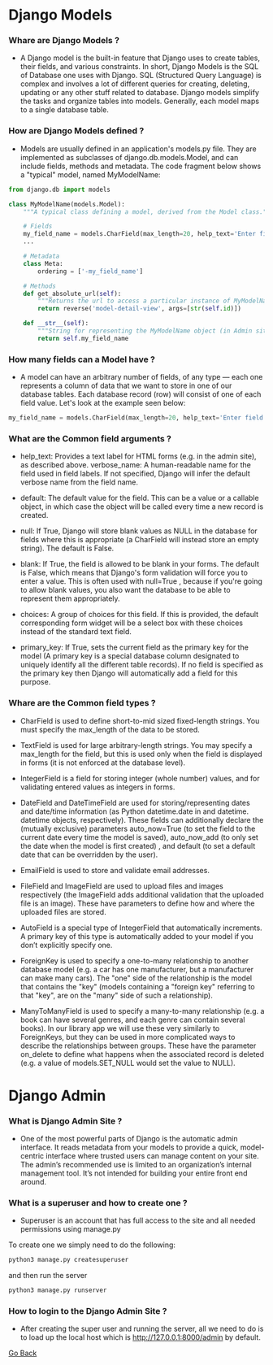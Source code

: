 # Django Models

### Whare are Django Models ?

- A Django model is the built-in feature that Django uses to create tables, their fields, and various constraints. In short, Django Models is the SQL of Database one uses with Django. SQL (Structured Query Language) is complex and involves a lot of different queries for creating, deleting, updating or any other stuff related to database. Django models simplify the tasks and organize tables into models. Generally, each model maps to a single database table.

### How are Django Models defined ?

- Models are usually defined in an application's models.py file. They are implemented as subclasses of django.db.models.Model, and can include fields, methods and metadata. The code fragment below shows a "typical" model, named MyModelName:

```python
from django.db import models

class MyModelName(models.Model):
    """A typical class defining a model, derived from the Model class."""

    # Fields
    my_field_name = models.CharField(max_length=20, help_text='Enter field documentation')
    ...

    # Metadata
    class Meta:
        ordering = ['-my_field_name']

    # Methods
    def get_absolute_url(self):
        """Returns the url to access a particular instance of MyModelName."""
        return reverse('model-detail-view', args=[str(self.id)])

    def __str__(self):
        """String for representing the MyModelName object (in Admin site etc.)."""
        return self.my_field_name

```

### How many fields can a Model have ?

- A model can have an arbitrary number of fields, of any type — each one represents a column of data that we want to store in one of our database tables. Each database record (row) will consist of one of each field value. Let's look at the example seen below:

```python
my_field_name = models.CharField(max_length=20, help_text='Enter field documentation')

```

### What are the Common field arguments ?

- help_text: Provides a text label for HTML forms (e.g. in the admin site), as described above.
verbose_name: A human-readable name for the field used in field labels. If not specified, Django will infer the default verbose name from the field name.

- default: The default value for the field. This can be a value or a callable object, in which case the object will be called every time a new record is created.

- null: If True, Django will store blank values as NULL in the database for fields where this is appropriate (a CharField will instead store an empty string). The default is False.

- blank: If True, the field is allowed to be blank in your forms. The default is False, which means that Django's form validation will force you to enter a value. This is often used with null=True , because if you're going to allow blank values, you also want the database to be able to represent them appropriately.

- choices: A group of choices for this field. If this is provided, the default corresponding form widget will be a select box with these choices instead of the standard text field.

- primary_key: If True, sets the current field as the primary key for the model (A primary key is a special database column designated to uniquely identify all the different table records). If no field is specified as the primary key then Django will automatically add a field for this purpose.

### Whare are the Common field types ?

* CharField is used to define short-to-mid sized fixed-length strings. You must specify the max_length of the data to be stored.
* TextField is used for large arbitrary-length strings. You may specify a max_length for the field, but this is used only when the field is displayed in forms (it is not enforced at the database level).

* IntegerField is a field for storing integer (whole number) values, and for validating entered values as integers in forms.

* DateField and DateTimeField are used for storing/representing dates and date/time information (as Python datetime.date in and datetime.
datetime objects, respectively). These fields can additionally declare the (mutually exclusive) parameters auto_now=True (to set the field to the current date every time the model is saved), auto_now_add (to only set the date when the model is first created) , and default (to set a default date that can be overridden by the user).

* EmailField is used to store and validate email addresses.

* FileField and ImageField are used to upload files and images respectively (the ImageField adds additional validation that the uploaded file is an image). These have parameters to define how and where the uploaded files are stored.

* AutoField is a special type of IntegerField that automatically increments. A primary key of this type is automatically added to your model if you don’t explicitly specify one.

* ForeignKey is used to specify a one-to-many relationship to another database model (e.g. a car has one manufacturer, but a manufacturer can make many cars). The "one" side of the relationship is the model that contains the "key" (models containing a "foreign key" referring to that "key", are on the "many" side of such a relationship).

* ManyToManyField is used to specify a many-to-many relationship (e.g. a book can have several genres, and each genre can contain several books). In our library app we will use these very similarly to ForeignKeys, but they can be used in more complicated ways to describe the relationships between groups. These have the parameter on_delete to define what happens when the associated record is deleted (e.g. a value of models.SET_NULL would set the value to NULL).

# Django Admin


### What is Django Admin Site ?

- One of the most powerful parts of Django is the automatic admin interface. It reads metadata from your models to provide a quick, model-centric interface where trusted users can manage content on your site. The admin’s recommended use is limited to an organization’s internal management tool. It’s not intended for building your entire front end around.


### What is a superuser and how to create one ?

- Superuser is an account that has full access to the site and all needed permissions using manage.py

To create one we simply need to do the following:

```python
python3 manage.py createsuperuser
```
and then run the server

```python
python3 manage.py runserver
```

### How to login to the Django Admin Site ?

- After creating the super user and running the server, all we need to do is to load up the local host which is http://127.0.0.1:8000/admin by default.


[Go Back](https://musaabshalaldeh.github.io/reading-notes/)